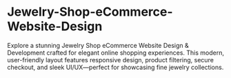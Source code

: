 # Jewelry-Shop-eCommerce-Website-Design
Explore a stunning Jewelry Shop eCommerce Website Design &amp; Development crafted for elegant online shopping experiences. This modern, user-friendly layout features responsive design, product filtering, secure checkout, and sleek UI/UX—perfect for showcasing fine jewelry collections.
